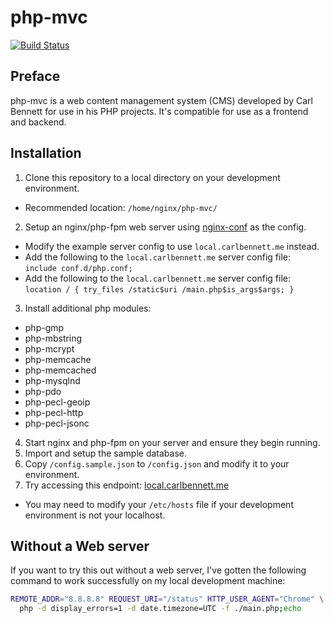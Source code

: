 php-mvc
=======

[![Build Status](https://travis-ci.org/carlbennett/php-mvc.svg?branch=master)](https://travis-ci.org/carlbennett/php-mvc)

Preface
-------
php-mvc is a web content management system (CMS) developed by Carl Bennett for
use in his PHP projects. It's compatible for use as a frontend and backend.

Installation
------------

1. Clone this repository to a local directory on your development environment.
 - Recommended location: `/home/nginx/php-mvc/`
2. Setup an nginx/php-fpm web server using
   [nginx-conf](https://github.com/carlbennett/nginx-conf) as the config.
 - Modify the example server config to use `local.carlbennett.me` instead.
 - Add the following to the `local.carlbennett.me` server config file:<br/>
   `include conf.d/php.conf;`
 - Add the following to the `local.carlbennett.me` server config file:<br/>
   `location / { try_files /static$uri /main.php$is_args$args; }`
3. Install additional php modules:
 - php-gmp
 - php-mbstring
 - php-mcrypt
 - php-memcache
 - php-memcached
 - php-mysqlnd
 - php-pdo
 - php-pecl-geoip
 - php-pecl-http
 - php-pecl-jsonc
4. Start nginx and php-fpm on your server and ensure they begin running.
5. Import and setup the sample database.
6. Copy `/config.sample.json` to `/config.json` and modify it to your
   environment.
7. Try accessing this endpoint:
   [local.carlbennett.me](https://local.carlbennett.me)
 - You may need to modify your `/etc/hosts` file if your development
   environment is not your localhost.

Without a Web server
--------------------
If you want to try this out without a web server, I've gotten the following
command to work successfully on my local development machine:

```sh
REMOTE_ADDR="8.8.8.8" REQUEST_URI="/status" HTTP_USER_AGENT="Chrome" \
  php -d display_errors=1 -d date.timezone=UTC -f ./main.php;echo
```
